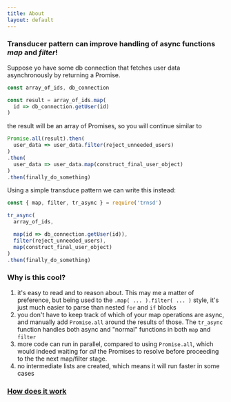 ```yaml
---
title: About
layout: default
---
```


### Transducer pattern can improve handling of async functions _map_ and _filter_!

Suppose yo have some db connection that fetches user data asynchronously 
by returning a Promise.

```javascript
const array_of_ids, db_connection

const result = array_of_ids.map(
  id => db_connection.getUser(id)
)
```

the result will be an array of Promises, so you will continue similar to

```javascript
Promise.all(result).then(
  user_data => user_data.filter(reject_unneeded_users) 
)
.then(
  user_data => user_data.map(construct_final_user_object)
)
.then(finally_do_something)
```

Using a simple transduce pattern we can write this instead:

```javascript
const { map, filter, tr_async } = require('trnsd')

tr_async(
  array_of_ids,

  map(id => db_connection.getUser(id)),
  filter(reject_unneeded_users),
  map(construct_final_user_object)
)
.then(finally_do_something)
```

### Why is this cool?

1. it's easy to read and to reason about. This may me a matter of preference, but being 
   used to the `.map( ... ).filter( ... )` style, it's just much easier to parse than
   nested `for` and `if` blocks
2. you don't have to keep track of which of your map operations are async, and manually 
   add `Promise.all` around the results of those. The `tr_async` function handles both 
   async and "normal" functions in both `map` and `filter`
3. more code can run in parallel, compared to using `Promise.all`, which would indeed 
   waiting for _all_ the Promises to resolve before proceeding to the the next map/filter 
   stage. 
4. no intermediate lists are created, which means it will run faster in some cases

### [How does it work](async)
